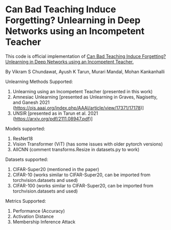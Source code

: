 # Can Bad Teaching Induce Forgetting? Unlearning in Deep Networks using an Incompetent Teacher

This code is official implementation of [Can Bad Teaching Induce Forgetting? Unlearning in Deep Networks using an Incompetent Teacher.](https://arxiv.org/abs/2205.08096)

By Vikram S Chundawat, Ayush K Tarun, Murari Mandal, Mohan Kankanhalli 

Unlearning Methods Supported:
1. Unlearning using an Incompetent Teacher (presented in this work)
2. Amnesiac Unlearning [presented as Unlearning in Graves, Nagisetty, and Ganesh 2021 (https://ojs.aaai.org/index.php/AAAI/article/view/17371/17178)]
3. UNSIR [presented as in Tarun et al. 2021 (https://arxiv.org/pdf/2111.08947.pdf)]

Models supported:
1. ResNet18
2. Vision Transformer (ViT) (has some issues with older pytorch versions)
3. AllCNN (comment transforms.Resize in datasets.py to work)

Datasets supported:
1. CIFAR-Super20 (mentioned in the paper)
2. CIFAR-10 (works similar to CIFAR-Super20, can be imported from torchvision.datasets and used)
3. CIFAR-100 (works similar to CIFAR-Super20, can be imported from torchvision.datasets and used)

Metrics Supported:
1. Performance (Accuracy)
2. Activation Distance
3. Membership Inference Attack
